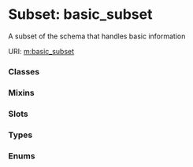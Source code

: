 
# Subset: basic_subset


A subset of the schema that handles basic information

URI: [m:basic_subset](https://codeforde.org/schema/metabasic_subset)


### Classes


### Mixins


### Slots


### Types


### Enums

